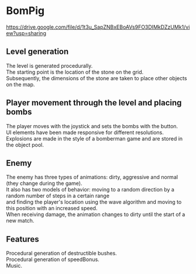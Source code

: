 # BomPig  
https://drive.google.com/file/d/1t3u_SapZNBxEBoAVs9FO3DIMkDZzUMk1/view?usp=sharing
## Level generation     
The level is generated procedurally.     
The starting point is the location of the stone on the grid.    
Subsequently, the dimensions of the stone are taken to place other objects on the map.    
## Player movement through the level and placing bombs     
The player moves with the joystick and sets the bombs with the button.      
UI elements have been made responsive for different resolutions.      
Explosions are made in the style of a bomberman game and are stored in the object pool.         
## Enemy   
The enemy has three types of animations: dirty, aggressive and normal (they change during the game).       
It also has two models of behavior: moving to a random direction by a random number of steps in a certain range      
and finding the player's location using the wave algorithm and moving to this position with an increased speed.     
When receiving damage, the animation changes to dirty until the start of a new match.
## Features    
Procedural generation of destructible bushes.    
Procedural generation of speedBonus.     
Music.
